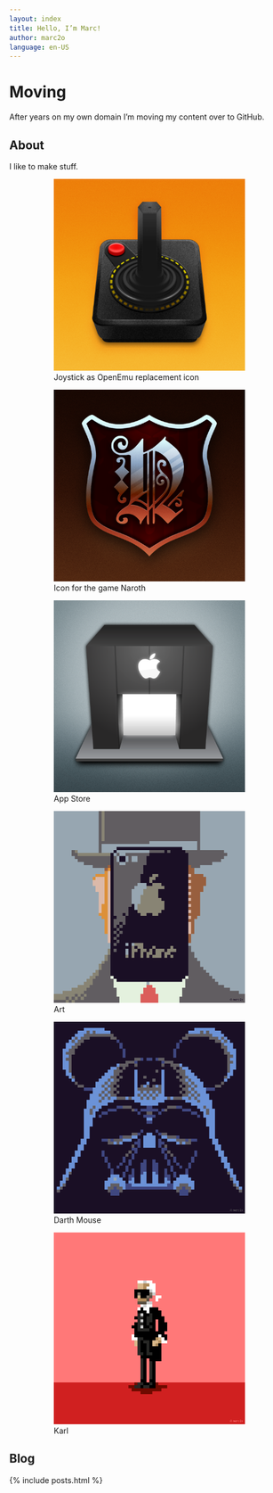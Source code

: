 ```yaml
---
layout: index
title: Hello, I’m Marc!
author: marc2o
language: en-US
---
```


# Moving

After years on my own domain I’m moving my content over to GitHub.

## About

I like to make stuff.

<figure class="gallery">
    <figure>
        <img src="/images/icon.joystick.png" alt="joystick">
        <figcaption>
            Joystick as OpenEmu replacement icon
        </figcaption>
    </figure>
    <figure>
        <img src="/images/icon.naroth.png" alt="Naroth the Game">
        <figcaption>
            Icon for the game Naroth
        </figcaption>
    </figure>
    <figure>
        <img src="/images/icon.appstore.png" alt="App Store replacement icon">
        <figcaption>
            App Store
        </figcaption>
    </figure>
    <figure>
        <img src="/images/pixelart.the-son-of-man.png" alt="Son of Man pixel art">
        <figcaption>
            Art
        </figcaption>
    </figure>
    <figure>
        <img src="/images/pixelart.darthmouse.png" alt="Disney vs Star Wars">
        <figcaption>
            Darth Mouse
        </figcaption>
    </figure>
    <figure>
        <img src="/images/pixelart.karl.png" alt="Karl">
        <figcaption>
            Karl
        </figcaption>
    </figure>
</figure>

## Blog

{% include posts.html %}
